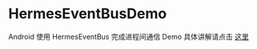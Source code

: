 # HermesEventBusDemo

Android 使用 HermesEventBus 完成进程间通信 Demo
具体讲解请点击 [这里](http://www.wacxb.cn/blog/archives/7/)
